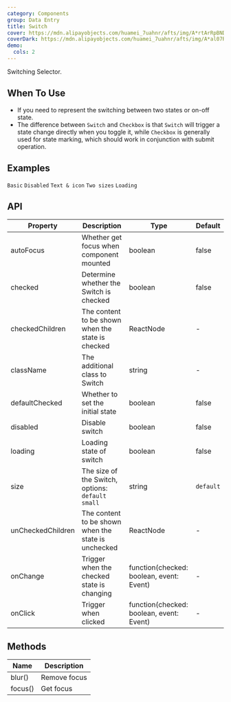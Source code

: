 ```yaml
---
category: Components
group: Data Entry
title: Switch
cover: https://mdn.alipayobjects.com/huamei_7uahnr/afts/img/A*rtArRpBNDZcAAAAAAAAAAAAADrJ8AQ/original
coverDark: https://mdn.alipayobjects.com/huamei_7uahnr/afts/img/A*al07RK8SGf4AAAAAAAAAAAAADrJ8AQ/original
demo:
  cols: 2
---
```


Switching Selector.

## When To Use

- If you need to represent the switching between two states or on-off state.
- The difference between `Switch` and `Checkbox` is that `Switch` will trigger a state change directly when you toggle it, while `Checkbox` is generally used for state marking, which should work in conjunction with submit operation.

## Examples

<!-- prettier-ignore -->
<code src="./demo/basic.tsx">Basic</code>
<code src="./demo/disabled.tsx">Disabled</code>
<code src="./demo/text.tsx">Text & icon</code>
<code src="./demo/size.tsx">Two sizes</code>
<code src="./demo/loading.tsx">Loading</code>

## API

| Property          | Description                                         | Type                                     | Default   |
| ----------------- | --------------------------------------------------- | ---------------------------------------- | --------- |
| autoFocus         | Whether get focus when component mounted            | boolean                                  | false     |
| checked           | Determine whether the Switch is checked             | boolean                                  | false     |
| checkedChildren   | The content to be shown when the state is checked   | ReactNode                                | -         |
| className         | The additional class to Switch                      | string                                   | -         |
| defaultChecked    | Whether to set the initial state                    | boolean                                  | false     |
| disabled          | Disable switch                                      | boolean                                  | false     |
| loading           | Loading state of switch                             | boolean                                  | false     |
| size              | The size of the Switch, options: `default` `small`  | string                                   | `default` |
| unCheckedChildren | The content to be shown when the state is unchecked | ReactNode                                | -         |
| onChange          | Trigger when the checked state is changing          | function(checked: boolean, event: Event) | -         |
| onClick           | Trigger when clicked                                | function(checked: boolean, event: Event) | -         |

## Methods

| Name    | Description  |
| ------- | ------------ |
| blur()  | Remove focus |
| focus() | Get focus    |
